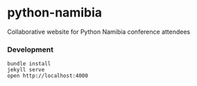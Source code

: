 python-namibia
==============

Collaborative website for Python Namibia conference attendees

### Development

```
bundle install
jekyll serve
open http://localhost:4000
```
